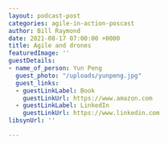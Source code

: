 ```yaml
---
layout: podcast-post
categories: agile-in-action-poscast
author: Bill Raymond
date: 2021-08-17 07:00:00 +0000
title: Agile and drones
featuredImage: ''
guestDetails:
- name_of_person: Yun Peng
  guest_photo: "/uploads/yunpeng.jpg"
  guest_links:
  - guestLinkLabel: Book
    guestLinkUrl: https://www.amazon.com
  - guestLinkLabel: LinkedIn
    guestLinkUrl: https://www.linkedin.com
libsynUrl: ''

---
```

